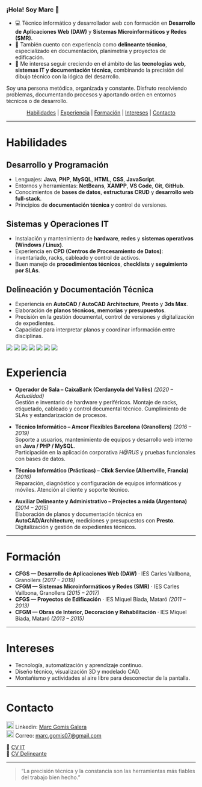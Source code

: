 ### ¡Hola! Soy Marc 👋

- 💻 Técnico informático y desarrollador web con formación en **Desarrollo de Aplicaciones Web (DAW)** y **Sistemas Microinformáticos y Redes (SMR)**.  
- 📐 También cuento con experiencia como **delineante técnico**, especializado en documentación, planimetría y proyectos de edificación.  
- 🚀 Me interesa seguir creciendo en el ámbito de las **tecnologías web, sistemas IT y documentación técnica**, combinando la precisión del dibujo técnico con la lógica del desarrollo.

Soy una persona metódica, organizada y constante. Disfruto resolviendo problemas, documentando procesos y aportando orden en entornos técnicos o de desarrollo.

<div align="center">

[Habilidades](#Habilidades) |
[Experiencia](#Experiencia) |
[Formación](#Formación) |
[Intereses](#Intereses) |
[Contacto](#Contacto)

</div>

---

# Habilidades

## Desarrollo y Programación
- Lenguajes: **Java**, **PHP**, **MySQL**, **HTML**, **CSS**, **JavaScript**.  
- Entornos y herramientas: **NetBeans**, **XAMPP**, **VS Code**, **Git**, **GitHub**.  
- Conocimientos de **bases de datos**, **estructuras CRUD** y **desarrollo web full-stack**.  
- Principios de **documentación técnica** y control de versiones.

## Sistemas y Operaciones IT
- Instalación y mantenimiento de **hardware**, **redes** y **sistemas operativos (Windows / Linux)**.  
- Experiencia en **CPD (Centros de Procesamiento de Datos)**: inventariado, racks, cableado y control de activos.  
- Buen manejo de **procedimientos técnicos**, **checklists** y **seguimiento por SLAs**.

## Delineación y Documentación Técnica
- Experiencia en **AutoCAD / AutoCAD Architecture**, **Presto** y **3ds Max**.  
- Elaboración de **planos técnicos**, **memorias** y **presupuestos**.  
- Precisión en la gestión documental, control de versiones y digitalización de expedientes.  
- Capacidad para interpretar planos y coordinar información entre disciplinas.

![](https://img.shields.io/badge/Code-Java-informational?style=flat&logo=java&logoColor=white&color=2bbc8a)
![](https://img.shields.io/badge/Code-PHP-informational?style=flat&logo=php&logoColor=white&color=2bbc8a)
![](https://img.shields.io/badge/Code-MySQL-informational?style=flat&logo=mysql&logoColor=white&color=2bbc8a)
![](https://img.shields.io/badge/Code-JavaScript-informational?style=flat&logo=javascript&logoColor=white&color=2bbc8a)
![](https://img.shields.io/badge/Tools-AutoCAD-informational?style=flat&logo=autodesk&logoColor=white&color=2bbc8a)
![](https://img.shields.io/badge/OS-Linux-informational?style=flat&logo=linux&logoColor=white&color=2bbc8a)
![](https://img.shields.io/badge/Tools-Git-informational?style=flat&logo=git&logoColor=white&color=2bbc8a)

<!--
<a href="https://github.com/lordimagin">
  <img align="center" src="https://github-readme-stats.vercel.app/api?username=lordimagin&show_icons=true&line_height=27&count_private=true&title_color=ffffff&text_color=c9cacc&icon_color=2bbc8a&bg_color=1d1f21" alt="Estadísticas de GitHub de Marc" />
</a>
<a href="https://github.com/lordimagin">
  <img align="center" src="https://github-readme-stats.vercel.app/api/top-langs/?username=lordimagin&hide=java,html,tex&title_color=ffffff&text_color=c9cacc&icon_color=2bbc8a&bg_color=1d1f21&langs_count=3" />
</a>
-->

# Experiencia

- **Operador de Sala – CaixaBank (Cerdanyola del Vallès)** *(2020 – Actualidad)*  
  Gestión e inventario de hardware y periféricos. Montaje de racks, etiquetado, cableado y control documental técnico. Cumplimiento de SLAs y estandarización de procesos.

- **Técnico Informático – Amcor Flexibles Barcelona (Granollers)** *(2016 – 2019)*  
  Soporte a usuarios, mantenimiento de equipos y desarrollo web interno en **Java / PHP / MySQL**.  
  Participación en la aplicación corporativa *H@RUS* y pruebas funcionales con bases de datos.

- **Técnico Informático (Prácticas) – Click Service (Albertville, Francia)** *(2016)*  
  Reparación, diagnóstico y configuración de equipos informáticos y móviles. Atención al cliente y soporte técnico.

- **Auxiliar Delineante y Administrativo – Projectes a mida (Argentona)** *(2014 – 2015)*  
  Elaboración de planos y documentación técnica en **AutoCAD/Architecture**, mediciones y presupuestos con **Presto**.  
  Digitalización y gestión de expedientes técnicos.

---

# Formación

- **CFGS — Desarrollo de Aplicaciones Web (DAW)** · IES Carles Vallbona, Granollers *(2017 – 2019)*  
- **CFGM — Sistemas Microinformáticos y Redes (SMR)** · IES Carles Vallbona, Granollers *(2015 – 2017)*  
- **CFGS — Proyectos de Edificación** · IES Miquel Biada, Mataró *(2011 – 2013)*  
- **CFGM — Obras de Interior, Decoración y Rehabilitación** · IES Miquel Biada, Mataró *(2013 – 2015)* 

---

# Intereses

- Tecnología, automatización y aprendizaje continuo.  
- Diseño técnico, visualización 3D y modelado CAD.  
- Montañismo y actividades al aire libre para desconectar de la pantalla.  

---

# Contacto

<img src="https://cdn4.iconfinder.com/data/icons/social-messaging-ui-color-shapes-2-free/128/social-linkedin-circle-512.png" width="20" height="20"/> Linkedin: [Marc Gomis Galera](https://www.linkedin.com/in/marc-gomis-galera/)  
<img src="https://cdn4.iconfinder.com/data/icons/miu-black-social-2/60/mail-512.png" width="20" height="20"/> Correo: [marc.gomis07@gmail.com](mailto:marc.gomis07@gmail.com)

📰 [CV IT](./CV/Marc_Gomis_CV_2025_IT.pdf)  
📰 [CV Delineante](./CV/Marc_Gomis_CV_2025_Del.pdf)

---

> “La precisión técnica y la constancia son las herramientas más fiables del trabajo bien hecho.”

